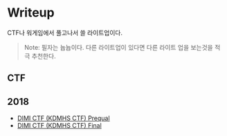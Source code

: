 # Writeup

CTF나 워게임에서 풀고나서 쓸 라이트업이다.

> Note: 필자는 늅늅이다. 다른 라이트업이 있다면 다른 라이트 업을 보는것을 적극 추천한다.

## CTF

## 2018
 * [DIMI CTF (KDMHS CTF) Prequal](ctf/2018/dimi-ctf/prequal/README.md)
 * [DIMI CTF (KDMHS CTF) Final](ctf/2018/dimi-ctf/final/README.md)